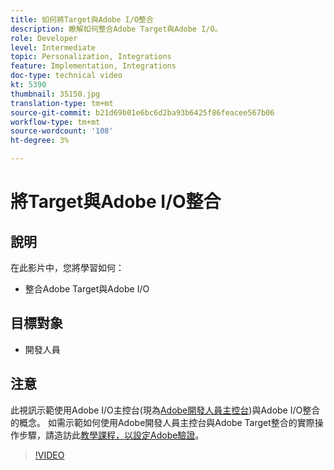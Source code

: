 ```yaml
---
title: 如何將Target與Adobe I/O整合
description: 瞭解如何整合Adobe Target與Adobe I/O。
role: Developer
level: Intermediate
topic: Personalization, Integrations
feature: Implementation, Integrations
doc-type: technical video
kt: 5390
thumbnail: 35150.jpg
translation-type: tm+mt
source-git-commit: b21d69b01e6bc6d2ba93b6425f86feacee567b06
workflow-type: tm+mt
source-wordcount: '108'
ht-degree: 3%

---
```



# 將Target與Adobe I/O整合

## 說明

在此影片中，您將學習如何：

* 整合Adobe Target與Adobe I/O

## 目標對象

* 開發人員

## 注意

此視訊示範使用Adobe I/O主控台(現為[Adobe開發人員主控台](https://console.adobe.io/home))與Adobe I/O整合的概念。 如需示範如何使用Adobe開發人員主控台與Adobe Target整合的實際操作步驟，請造訪此[教學課程，以設定Adobe驗證](https://docs.adobe.com/content/help/en/target-learn/tutorials/apis/configure-io-target-integration.html#tutorials)。

>[!VIDEO](https://video.tv.adobe.com/v/35150/?quality=12)


